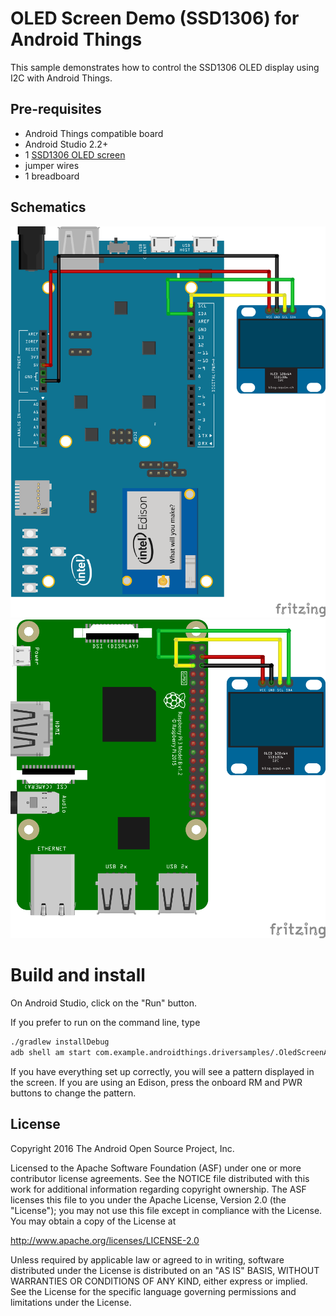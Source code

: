 OLED Screen Demo (SSD1306) for Android Things
=============================================

This sample demonstrates how to control the SSD1306 OLED display using I2C with
Android Things.

Pre-requisites
--------------

- Android Things compatible board
- Android Studio 2.2+
- 1 [SSD1306 OLED screen](https://www.adafruit.com/product/326)
- jumper wires
- 1 breadboard


Schematics
----------

![Schematics for Intel Edison](edison_schematics.png)
![Schematics for Raspberry Pi 3](rpi3_schematics.png)


Build and install
=================

On Android Studio, click on the "Run" button.

If you prefer to run on the command line, type

```bash
./gradlew installDebug
adb shell am start com.example.androidthings.driversamples/.OledScreenActivity
```

If you have everything set up correctly, you will see a pattern displayed in the
screen. If you are using an Edison, press the onboard RM and PWR buttons to
change the pattern.


License
-------

Copyright 2016 The Android Open Source Project, Inc.

Licensed to the Apache Software Foundation (ASF) under one or more contributor
license agreements.  See the NOTICE file distributed with this work for
additional information regarding copyright ownership.  The ASF licenses this
file to you under the Apache License, Version 2.0 (the "License"); you may not
use this file except in compliance with the License.  You may obtain a copy of
the License at

  http://www.apache.org/licenses/LICENSE-2.0

Unless required by applicable law or agreed to in writing, software
distributed under the License is distributed on an "AS IS" BASIS, WITHOUT
WARRANTIES OR CONDITIONS OF ANY KIND, either express or implied.  See the
License for the specific language governing permissions and limitations under
the License.
